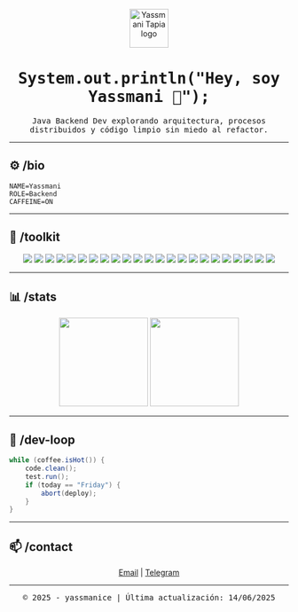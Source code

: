<!-- 🟩 INICIO DE TERMINAL STYLED README (yassmanice) 🟩 -->

<p align="center">
  <img src="https://cdn-icons-png.flaticon.com/512/5024/5024509.png" width="70" alt="Yassmani Tapia logo" />
</p>

<h1 align="center">
  <samp>System.out.println("Hey, soy Yassmani 👋");</samp>
</h1>

<p align="center">
  <samp>Java Backend Dev explorando arquitectura, procesos distribuidos y código limpio sin miedo al refactor.</samp>
</p>

---

## ⚙️ /bio

```env
NAME=Yassmani
ROLE=Backend
CAFFEINE=ON
```

---

## 🔧 /toolkit

<p align="center">

<!-- Backend -->

<img src="https://img.shields.io/badge/Java-05122A?style=flat&logo=openjdk" />
<img src="https://img.shields.io/badge/Spring-05122A?style=flat&logo=spring" />
<img src="https://img.shields.io/badge/Spring_Boot-05122A?style=flat&logo=spring-boot" />
<img src="https://img.shields.io/badge/JWT-05122A?style=flat&logo=jsonwebtokens" />
<img src="https://img.shields.io/badge/JUnit5-05122A?style=flat&logo=testing-library" />

<!-- DevOps -->

<img src="https://img.shields.io/badge/Docker-05122A?style=flat&logo=docker" />
<img src="https://img.shields.io/badge/Kubernetes-05122A?style=flat&logo=kubernetes" />
<img src="https://img.shields.io/badge/Swagger-05122A?style=flat&logo=swagger" />
<img src="https://img.shields.io/badge/SonarQube-05122A?style=flat&logo=sonarqube" />

<!-- Mensajería -->

<img src="https://img.shields.io/badge/Apache_Kafka-05122A?style=flat&logo=apache-kafka" />
<img src="https://img.shields.io/badge/GraphQL-05122A?style=flat&logo=graphql" />

<!-- Bases de datos -->

<img src="https://img.shields.io/badge/PostgreSQL-05122A?style=flat&logo=postgresql" />
<img src="https://img.shields.io/badge/MongoDB-05122A?style=flat&logo=mongodb" />
<img src="https://img.shields.io/badge/MySQL-05122A?style=flat&logo=mysql" />
<img src="https://img.shields.io/badge/Oracle-05122A?style=flat&logo=oracle" />
<img src="https://img.shields.io/badge/Microsoft%20SQL%20Server-05122A?style=flat&logo=microsoftsqlserver" />

<!-- Cloud & Tools -->

<img src="https://img.shields.io/badge/AWS-05122A?style=flat&logo=amazon-aws&logoColor=FF9900" />
<img src="https://img.shields.io/badge/Azure-05122A?style=flat&logo=microsoft-azure&logoColor=0078D4" />
<img src="https://img.shields.io/badge/Heroku-05122A?style=flat&logo=heroku" />
<img src="https://img.shields.io/badge/Postman-05122A?style=flat&logo=postman" />
<img src="https://img.shields.io/badge/GitHub-05122A?style=flat&logo=github" />
<img src="https://img.shields.io/badge/GitLab-05122A?style=flat&logo=gitlab" />
<img src="https://img.shields.io/badge/Bitbucket-05122A?style=flat&logo=bitbucket" />

</p>

---

## 📊 /stats

<p align="center">
  <img height="160em" src="https://github-readme-stats.vercel.app/api?username=yassmanice&show_icons=true&theme=github_dark&hide_border=true&count_private=true" />
  <img height="160em" src="https://github-readme-stats.vercel.app/api/top-langs/?username=yassmanice&layout=compact&theme=github_dark&hide_border=true" />
</p>

---

## 🔁 /dev-loop

```java
while (coffee.isHot()) {
    code.clean();
    test.run();
    if (today == "Friday") {
        abort(deploy);
    }
}
```

---

## 📫 /contact

<p align="center">
  <a href="mailto:yassmanice@gmail.com">Email</a> |
  <a href="https://t.me/yassmanice">Telegram</a>
</p>

---

<p align="center">
  <samp>© 2025 - yassmanice | Última actualización: 14/06/2025</samp>
</p>

<!-- 🟥 FIN DE TERMINAL STYLED README 🟥 -->
